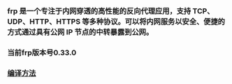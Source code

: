 ### frp 是一个专注于内网穿透的高性能的反向代理应用，支持 TCP、UDP、HTTP、HTTPS 等多种协议。可以将内网服务以安全、便捷的方式通过具有公网 IP 节点的中转暴露到公网。


### 当前frp版本号0.33.0


### [编译方法](http://https://github.com/FrpcCluster/frpc-Android/blob/master/Compile_zh.md)


